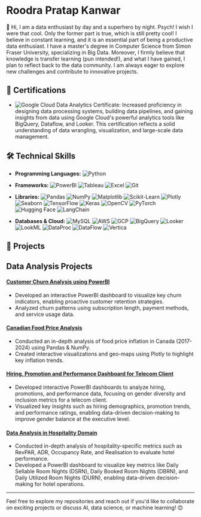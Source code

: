 # Roodra Pratap Kanwar

👋 Hi, I am a data enthusiast by day and a superhero by night. Psych! I wish I were that cool. Only the former part is true, which is still pretty cool! I believe in constant learning, and it is an essential part of being a productive data enthusiast. I have a master's degree in Computer Science from Simon Fraser University, specializing in Big Data. Moreover, I firmly believe that knowledge is transfer learning (pun intended!), and what I have gained, I plan to reflect back to the data community. I am always eager to explore new challenges and contribute to innovative projects.

## 📜 Certifications
- ![Google Cloud Data Analytics Certificate](https://www.credly.com/badges/3128d9e7-c9cf-4860-ae40-6710be5a2396/public_url): Increased proficiency in designing data processing systems, building data pipelines, and gaining insights from data using Google Cloud's powerful analytics tools like BigQuery, Dataflow, and Looker. This certification reflects a solid understanding of data wrangling, visualization, and large-scale data management.

## 🛠️ Technical Skills

- **Programming Languages:** 
  ![Python](https://img.shields.io/badge/Python-3776AB?style=for-the-badge&logo=python&logoColor=white)
  
- **Frameworks:** 
  ![PowerBI](https://img.shields.io/badge/PowerBI-F2C811?style=for-the-badge&logo=powerbi&logoColor=black)
  ![Tableau](https://img.shields.io/badge/Tableau-E97627?style=for-the-badge&logo=tableau&logoColor=white)
  ![Excel](https://img.shields.io/badge/Excel-217346?style=for-the-badge&logo=microsoftexcel&logoColor=white)
  ![Git](https://img.shields.io/badge/Git-F05032?style=for-the-badge&logo=git&logoColor=white)

- **Libraries:** 
  ![Pandas](https://img.shields.io/badge/Pandas-150458?style=for-the-badge&logo=pandas&logoColor=white)
  ![NumPy](https://img.shields.io/badge/NumPy-013243?style=for-the-badge&logo=numpy&logoColor=white)
  ![Matplotlib](https://img.shields.io/badge/Matplotlib-11557C?style=for-the-badge&logo=matplotlib&logoColor=white)
  ![Scikit-Learn](https://img.shields.io/badge/ScikitLearn-F7931E?style=for-the-badge&logo=scikitlearn&logoColor=white)
  ![Plotly](https://img.shields.io/badge/Plotly-3F4F75?style=for-the-badge&logo=plotly&logoColor=white)
  ![Seaborn](https://img.shields.io/badge/Seaborn-3776AB?style=for-the-badge&logo=python&logoColor=white)
  ![TensorFlow](https://img.shields.io/badge/TensorFlow-FFA800?style=for-the-badge&logo=tensorflow&logoColor=white)
  ![Keras](https://img.shields.io/badge/Keras-D00000?style=for-the-badge&logo=keras&logoColor=white)
  ![OpenCV](https://img.shields.io/badge/OpenCV-5C3EE8?style=for-the-badge&logo=opencv&logoColor=white)
  ![PyTorch](https://img.shields.io/badge/PyTorch-EE4C2C?style=for-the-badge&logo=pytorch&logoColor=white)
  ![Hugging Face](https://img.shields.io/badge/HuggingFace-FFD21E?style=for-the-badge&logo=huggingface&logoColor=black)
  ![LangChain](https://img.shields.io/badge/LangChain-000000?style=for-the-badge&logo=langchain&logoColor=white)

- **Databases & Cloud:** 
![MySQL](https://img.shields.io/badge/MySQL-4479A1?style=for-the-badge&logo=mysql&logoColor=white)
![AWS](https://img.shields.io/badge/AWS-232F3E?style=for-the-badge&logo=amazonaws&logoColor=white)
![GCP](https://img.shields.io/badge/Google_Cloud-4285F4?style=for-the-badge&logo=googlecloud&logoColor=white) ![BigQuery](https://img.shields.io/badge/BigQuery-4285F4?style=for-the-badge&logo=googlecloud&logoColor=white) ![Looker](https://img.shields.io/badge/Looker-4285F4?style=for-the-badge&logo=looker&logoColor=white) ![LookML](https://img.shields.io/badge/LookML-4285F4?style=for-the-badge&logo=looker&logoColor=white) ![DataProc](https://img.shields.io/badge/DataProc-4285F4?style=for-the-badge&logo=googlecloud&logoColor=white) ![DataFlow](https://img.shields.io/badge/DataFlow-4285F4?style=for-the-badge&logo=googlecloud&logoColor=white)
![Vertica](https://img.shields.io/badge/Vertica-000000?style=for-the-badge&logo=vertica&logoColor=white)
          
## 🚀 Projects

## Data Analysis Projects

#### [Customer Churn Analysis using PowerBI](https://github.com/RoodraKanwar/Customer_Churn_Analysis_PowerBI)
- Developed an interactive PowerBI dashboard to visualize key churn indicators, enabling proactive customer retention strategies.  
- Analyzed churn patterns using subscription length, payment methods, and service usage data.
  
#### [Canadian Food Price Analysis](https://github.com/RoodraKanwar/Canadian-Food-Price-Inflation-Analysis)
- Conducted an in-depth analysis of food price inflation in Canada (2017-2024) using Pandas & NumPy.  
- Created interactive visualizations and geo-maps using Plotly to highlight key inflation trends.

#### [Hiring, Promotion and Performance Dashboard for Telecom Client](https://github.com/RoodraKanwar/HR_PowerBI_Simulation)
- Developed interactive PowerBI dashboards to analyze hiring, promotions, and performance data, focusing on gender diversity and inclusion metrics for a telecom client.  
- Visualized key insights such as hiring demographics, promotion trends, and performance ratings, enabling data-driven decision-making to improve gender balance at the executive level.

#### [Data Analysis in Hospitality Domain](https://github.com/RoodraKanwar/Data-Analysis-in-Hospitality-Domain)
- Conducted in-depth analysis of hospitality-specific metrics such as RevPAR, ADR, Occupancy Rate, and Realisation to evaluate hotel performance.  
- Developed a PowerBI dashboard to visualize key metrics like Daily Sellable Room Nights (DSRN), Daily Booked Room Nights (DBRN), and Daily Utilized Room Nights (DURN), enabling data-driven decision-making for hotel operations. 

---
Feel free to explore my repositories and reach out if you'd like to collaborate on exciting projects or discuss AI, data science, or machine learning! 😊
